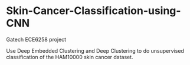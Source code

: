 # Skin-Cancer-Classification-using-CNN

Gatech ECE6258 project

Use Deep Embedded Clustering and Deep Clustering to do unsupervised classification of the HAM10000 skin cancer dataset.
